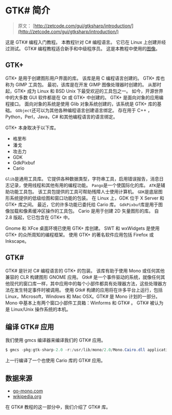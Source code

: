 # GTK# 简介

> 原文： [http://zetcode.com/gui/gtksharp/introduction/](http://zetcode.com/gui/gtksharp/introduction/)

这是 GTK# 编程入门教程。 本教程针对 C# 编程语言。 它已在 Linux 上创建并经过测试。 GTK# 编程教程适合新手和中级程序员。 这是本教程中使用的[图像](/img/gui/sharpgimg.tgz)。

## GTK+ 

GTK+  是用于创建图形用户界面的库。 该库是用 C 编程语言创建的。 GTK+ 库也称为 GIMP 工具包。 最初，该库是在开发 GIMP 图像处理器时创建的。 从那时起，GTK+ 成为 Linux 和 BSD Unix 下最受欢迎的工具包之一。 如今，开源世界中的大多数 GUI 软件都是在 Qt 或 GTK+ 中创建的。 GTK+ 是面向对象的应用编程接口。 面向对象的系统是使用 Glib 对象系统创建的，该系统是 GTK+ 库的基础。 `GObject`还可以为其他各种编程语言创建语言绑定。 存在用于 C++ ，Python，Perl，Java，C# 和其他编程语言的语言绑定。

GTK+ 本身取决于以下库。

*   格里布
*   潘戈
*   攻击力
*   GDK
*   GdkPixbuf
*   Cario

`Glib`是通用工具库。 它提供各种数据类型，字符串工具，启用错误报告，消息日志记录，使用线程和其他有用的编程功能。 `Pango`是一个使国际化的库。 `ATK`是辅助功能工具包。 该工具包提供的工具可帮助残障人士使用计算机。 `GDK`是底层图形系统提供的低级绘图和窗口功能的包装。 在 Linux 上，GDK 位于 X Server 和 GTK+ 库之间。 最近，它的许多功能已委托给 Cario 库。 `GdkPixbuf`库是用于图像加载和像素缓冲区操作的工具包。 Cario 是用于创建 2D 矢量图形的库。 自 2.8 版起，它已包含在 GTK+ 中。

Gnome 和 XFce 桌面环境已使用 GTK+ 库创建。 SWT 和 wxWidgets 是使用 GTK+ 的众所周知的编程框架。 使用 GTK+ 的著名软件应用包括 Firefox 或 Inkscape。

## GTK# 

GTK# 是针对 C# 编程语言的 GTK+ 的包装。 该库有助于使用 Mono 或任何其他兼容的 CLR 构建图形 GNOME 应用。 Gtk# 是一个事件驱动的系统，就像任何其他现代的窗口库一样，其中应用中的每个小部件都具有处理器方法，这些处理器方法在发生特定事件时被调用。 使用 Gtk# 构建的应用将在许多平台上运行，包括 Linux，Microsoft，Windows 和 Mac OSX。GTK# 是 Mono 计划的一部分。 Mono 中基本上有两个窗口小部件工具箱：Winforms 和 GTK# 。 GTK# 被认为是 Linux/Unix 操作系统的本机。

## 编译 GTK# 应用

我们使用 gmcs 编译器来编译我们的 GTK# 应用。

```cs
$ gmcs -pkg:gtk-sharp-2.0 -r:/usr/lib/mono/2.0/Mono.Cairo.dll application.cs

```

上一行编译了一个也使用 Cario 库的 GTK# 应用。

## 数据来源

*   [go-mono.com](http://www.go-mono.com)
*   [wikipedia.org](http://wwww.wikipedia.org)

在 GTK# 教程的这一部分中，我们介绍了 GTK# 库。